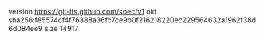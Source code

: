 version https://git-lfs.github.com/spec/v1
oid sha256:f85574cf4f76388a36fc7ce9b0f216218220ec229564632a1962f38d6d084ee9
size 14917
